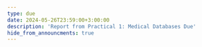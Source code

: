 ```yaml
---
type: due
date: 2024-05-26T23:59:00+3:00:00
description: 'Report from Practical 1: Medical Databases Due'
hide_from_announcments: true
---
```

